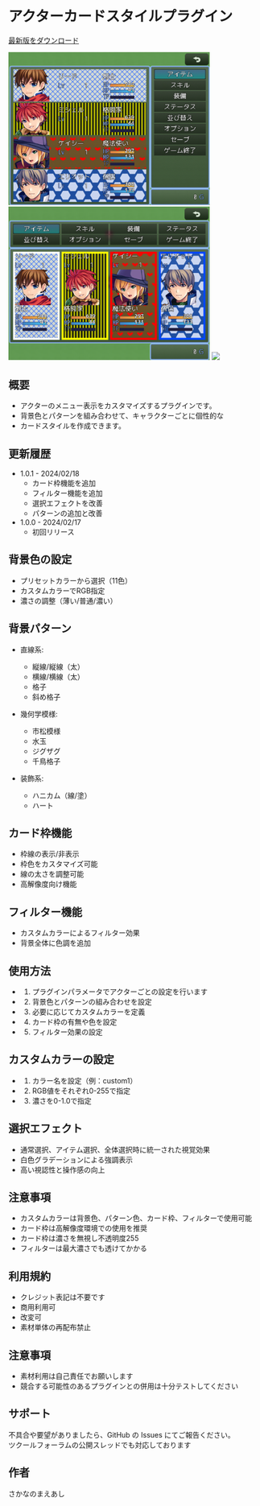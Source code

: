 # アクターカードスタイルプラグイン

[最新版をダウンロード](https://raw.githubusercontent.com/fishs075/MZ/refs/heads/main/SKM_ActorCardStyle.js)

<!-- ここに画像を入れる予定 -->

<img src="../images/SKM_ActorCardStyle1.png" width="400"><img src="../images/SKM_ActorCardStyle2.png" width="400">
<img src="../images/SKM_ActorCardStyle3.png" width="400">



## 概要
 - アクターのメニュー表示をカスタマイズするプラグインです。
 - 背景色とパターンを組み合わせて、キャラクターごとに個性的な
 - カードスタイルを作成できます。

## 更新履歴
 - 1.0.1 - 2024/02/18
     - カード枠機能を追加
     - フィルター機能を追加
     - 選択エフェクトを改善
     - パターンの追加と改善
 - 1.0.0 - 2024/02/17
     - 初回リリース

## 背景色の設定
 - プリセットカラーから選択（11色）
 - カスタムカラーでRGB指定
 - 濃さの調整（薄い/普通/濃い）


## 背景パターン
 - 直線系:
    - 縦線/縦線（太）
    - 横線/横線（太）
    - 格子
    - 斜め格子

 - 幾何学模様:
    - 市松模様
    - 水玉
    - ジグザグ
    - 千鳥格子

 - 装飾系:
    - ハニカム（線/塗）
    - ハート

## カード枠機能
 - 枠線の表示/非表示
 - 枠色をカスタマイズ可能
 - 線の太さを調整可能
 - 高解像度向け機能

## フィルター機能
 - カスタムカラーによるフィルター効果
 - 背景全体に色調を追加




## 使用方法
 - 1. プラグインパラメータでアクターごとの設定を行います
 - 2. 背景色とパターンの組み合わせを設定
 - 3. 必要に応じてカスタムカラーを定義
 - 4. カード枠の有無や色を設定
 - 5. フィルター効果の設定

## カスタムカラーの設定
 - 1. カラー名を設定（例：custom1）
 - 2. RGB値をそれぞれ0-255で指定
 - 3. 濃さを0-1.0で指定

## 選択エフェクト
 - 通常選択、アイテム選択、全体選択時に統一された視覚効果
 - 白色グラデーションによる強調表示
 - 高い視認性と操作感の向上

## 注意事項
 - カスタムカラーは背景色、パターン色、カード枠、フィルターで使用可能
 - カード枠は高解像度環境での使用を推奨
 - カード枠は濃さを無視し不透明度255
 - フィルターは最大濃さでも透けてかかる



## 利用規約

-   クレジット表記は不要です
-   商用利用可
-   改変可
-   素材単体の再配布禁止


## 注意事項
- 素材利用は自己責任でお願いします
- 競合する可能性のあるプラグインとの併用は十分テストしてください

## サポート

不具合や要望がありましたら、GitHub の Issues にてご報告ください。<br>
ツクールフォーラムの公開スレッドでも対応しております

## 作者

さかなのまえあし
